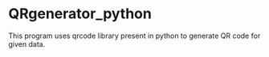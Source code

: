 # QRgenerator_python
This program uses qrcode library present in python to generate QR code for given data.
